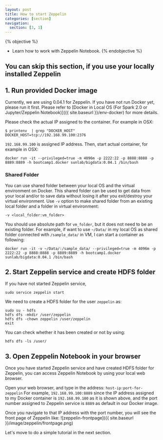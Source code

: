 ```yaml
---
layout: post
title: How to start Zeppelin
categories: [section]
navigation:
  section: [3, 1]
---
```

{% objective %}
- Learn how to work with Zeppelin Notebook.
{% endobjective %}

## You can skip this section, if you use your locally installed Zeppelin
## 1. Run provided Docker image
Currently, we are using 0.04.1 for Zeppelin.
If you have not run Docker yet, please run it first.
Please refer to [Docker in Local OS (For Spark 2.0 or Jupyter/Zeppelin Notebook)]({{ site.baseurl }}/env-docker) for more details.

Please check the actual IP assigned to the container. For example in OSX:
```
$ printenv  | grep "DOCKER_HOST"
DOCKER_HOST=tcp://192.168.99.100:2376
```
`192.168.99.100` is assigned IP address.
Then, start actual container, for example in OSX:
```
docker run -it --privileged=true -m 4096m -p 2222:22 -p 8888:8888 -p 8889:8889 -h bootcamp1.docker sunlab/bigdata:0.04.1 /bin/bash
```

### Shared Folder
You can use shared folder between your local OS and the virtual environment on Docker.
This shared folder can be used to get data from your local and/or to save data without losing it after you exit/destroy your virtual environment.
Use `-v` option to make shared folder from an existing local folder and a folder in virtual environment:
```
-v <local_folder:vm_folder>
```
You should use absolute path for `vm_folder`, but it does not need to be an existing folder. For example, if want to use `~/Data/` in my local OS as shared folder connected with `/sample_data/` in VM, I can start a container as following:
```
docker run -it -v ~/Data/:/sample_data/ --privileged=true -m 4096m -p 2222:22 -p 8888:8888 -p 8889:8889 -h bootcamp1.docker sunlab/bigdata:0.04.1 /bin/bash
```

## 2. Start Zeppelin service and create HDFS folder
If you have not started Zeppelin service,
```
sudo service zeppelin start
```

We need to create a HDFS folder for the user `zeppelin` as:  
```
sudo su - hdfs
hdfs dfs -mkdir /user/zeppelin
hdfs dfs -chown zeppelin /user/zeppelin
exit
```
You can check whether it has been created or not by using:
```
hdfs dfs -ls /user/
```

## 3. Open Zeppelin Notebook in your browser
Once you have started Zeppelin service and have created HDFS folder for Zeppelin, you can access Zeppelin Notebook by using your local web browser.

Open your web browser, and type in the address:
`host-ip:port-for-zeppelin`
For example,
`192.168.99.100:8889` since the IP address assigned to my Docker container is `192.168.99.100` as it is shown above, and the port number assigned to Zeppelin service is `8889` as default in our Docker image.

Once you navigate to that IP address with the port number, you will see the front page of Zeppelin like:
![zeppelin-frontpage]({{ site.baseurl }}/image/zeppelin/frontpage.png)

Let's move to do a simple tutorial in the next section.
